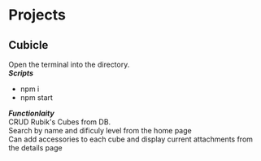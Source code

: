 # Projects

## Cubicle
Open the terminal into the directory. <br>
***Scripts*** <br>
- npm i
- npm start <br>

***Functionlaity*** <br>
CRUD Rubik's Cubes from DB.<br>
Search by name and dificuly level from the home page <br>
Can add accessories to each cube and display current attachments from the details page 


 
